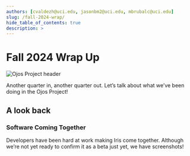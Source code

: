 ```yaml
---
authors: [cvaldezh@uci.edu, jasonbm2@uci.edu, mbrubalc@uci.edu]
slug: /fall-2024-wrap/
hide_table_of_contents: true
description: >
---
```


# Fall 2024 Wrap Up

![Ojos Project header](@site/static/images/header.png)

Another quarter in, another quarter out. Let’s talk about what we’ve been doing
in the Ojos Project!

<!-- truncate -->

## A look back

### Software Coming Together

Developers have been hard at work making Iris come together. Although we’re not
yet ready to confirm it as a beta just yet, we have screenshots!

<!-- ![medication log](@site/static/images/medication_log.png)
![care instructions](image.jpg)
![resources](image.jpg) -->
